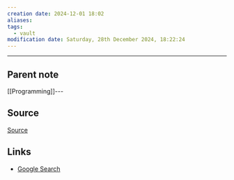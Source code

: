 ```yaml
---
creation date: 2024-12-01 18:02
aliases: 
tags:
  - vault
modification date: Saturday, 28th December 2024, 18:22:24
---
```

---

## Parent note
[[Programming]]---

## Source
[Source]()

## Links
- [Google Search](https://www.google.com/search?q=Python)